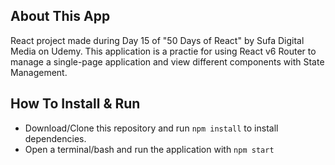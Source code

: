 ## About This App
React project made during Day 15 of "50 Days of React" by Sufa Digital Media on Udemy.
This application is a practie for using React v6 Router to manage a single-page application and view different components with State Management.

## How To Install & Run
- Download/Clone this repository and run `npm install` to install dependencies.
- Open a terminal/bash and run the application with `npm start`
